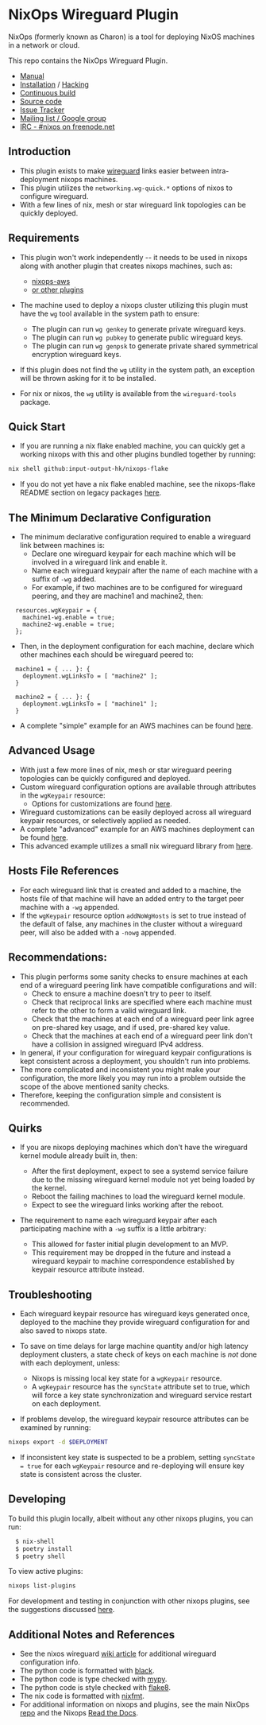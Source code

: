 # NixOps Wireguard Plugin

NixOps (formerly known as Charon) is a tool for deploying NixOS machines in a network or cloud.

This repo contains the NixOps Wireguard Plugin.

* [Manual](https://nixos.org/nixops/manual/)
* [Installation](https://nixos.org/nixops/manual/#chap-installation) / [Hacking](https://nixos.org/nixops/manual/#chap-hacking)
* [Continuous build](http://hydra.nixos.org/jobset/nixops/master#tabs-jobs)
* [Source code](https://github.com/NixOS/nixops)
* [Issue Tracker](https://github.com/NixOS/nixops/issues)
* [Mailing list / Google group](https://groups.google.com/forum/#!forum/nixops-users)
* [IRC - #nixos on freenode.net](irc://irc.freenode.net/#nixos)


## Introduction

* This plugin exists to make [wireguard](https://www.wireguard.com/) links easier between intra-deployment nixops machines.
* This plugin utilizes the `networking.wg-quick.*` options of nixos to configure wireguard.
* With a few lines of nix, mesh or star wireguard link topologies can be quickly deployed.


## Requirements

* This plugin won't work independently -- it needs to be used in nixops along with another plugin that creates nixops machines, such as:
  * [nixops-aws](https://github.com/NixOS/nixops-aws/)
  * [or other plugins](https://github.com/input-output-hk/nixops-flake#repo-urls-for-the-plugins-referenced-above)

* The machine used to deploy a nixops cluster utilizing this plugin must have the `wg` tool available in the system path to ensure:
  * The plugin can run `wg genkey` to generate private wireguard keys.
  * The plugin can run `wg pubkey` to generate public wireguard keys.
  * The plugin can run `wg genpsk` to generate private shared symmetrical encryption wireguard keys.

* If this plugin does not find the `wg` utility in the system path, an exception will be thrown asking for it to be installed.
* For nix or nixos, the `wg` utility is available from the `wireguard-tools` package.


## Quick Start

* If you are running a nix flake enabled machine, you can quickly get a working nixops with this and other plugins bundled together by running:
```bash
nix shell github:input-output-hk/nixops-flake
```

* If you do not yet have a nix flake enabled machine, see the nixops-flake README section on legacy packages [here](https://github.com/input-output-hk/nixops-flake#flake-outputs-and-legacy-packages).


## The Minimum Declarative Configuration

* The minimum declarative configuration required to enable a wireguard link between machines is:
  * Declare one wireguard keypair for each machine which will be involved in a wireguard link and enable it.
  * Name each wireguard keypair after the name of each machine with a suffix of `-wg` added.
  * For example, if two machines are to be configured for wireguard peering, and they are machine1 and machine2, then:
```
  resources.wgKeypair = {
    machine1-wg.enable = true;
    machine2-wg.enable = true;
  };
```
  * Then, in the deployment configuration for each machine, declare which other machines each should be wireguard peered to:
```
  machine1 = { ... }: {
    deployment.wgLinksTo = [ "machine2" ];
  }

  machine2 = { ... }: {
    deployment.wgLinksTo = [ "machine1" ];
  }
```

* A complete "simple" example for an AWS machines can be found [here](examples/aws-wg-simple.nix).


## Advanced Usage

* With just a few more lines of nix, mesh or star wireguard peering topologies can be quickly configured and deployed.
* Custom wireguard configuration options are available through attributes in the `wgKeypair` resource:
  * Options for customizations are found [here](nixops_wg_links/nix/wg-keypair.nix).
* Wireguard customizations can be easily deployed across all wireguard keypair resources, or selectively applied as needed.
* A complete "advanced" example for an AWS machines deployment can be found [here](examples/aws-wg-advanced.nix).
* This advanced example utilizes a small nix wireguard library from [here](examples/wg-lib.nix).


## Hosts File References

* For each wireguard link that is created and added to a machine, the hosts file of that machine will have an added entry to the target peer machine with a `-wg` appended.
* If the `wgKeypair` resource option `addNoWgHosts` is set to true instead of the default of false, any machines in the cluster without a wireguard peer, will also be added with a `-nowg` appended.



## Recommendations:

* This plugin performs some sanity checks to ensure machines at each end of a wireguard peering link have compatible configurations and will:
  * Check to ensure a machine doesn't try to peer to itself.
  * Check that reciprocal links are specified where each machine must refer to the other to form a valid wireguard link.
  * Check that the machines at each end of a wireguard peer link agree on pre-shared key usage, and if used, pre-shared key value.
  * Check that the machines at each end of a wireguard peer link don't have a collision in assigned wireguard IPv4 address.
* In general, if your configuration for wireguard keypair configurations is kept consistent across a deployment, you shouldn't run into problems.
* The more complicated and inconsistent you might make your configuration, the more likely you may run into a problem outside the scope of the above mentioned sanity checks.
* Therefore, keeping the configuration simple and consistent is recommended.


## Quirks

* If you are nixops deploying machines which don't have the wireguard kernel module already built in, then:
  * After the first deployment, expect to see a systemd service failure due to the missing wireguard kernel module not yet being loaded by the kernel.
  * Reboot the failing machines to load the wireguard kernel module.
  * Expect to see the wireguard links working after the reboot.

* The requirement to name each wireguard keypair after each participating machine with a `-wg` suffix is a little arbitrary:
  * This allowed for faster initial plugin development to an MVP.
  * This requirement may be dropped in the future and instead a wireguard keypair to machine correspondence established by keypair resource attribute instead.


## Troubleshooting

* Each wireguard keypair resource has wireguard keys generated once, deployed to the machine they provide wireguard configuration for and also saved to nixops state.
* To save on time delays for large machine quantity and/or high latency deployment clusters, a state check of keys on each machine is *not* done with each deployment, unless:
  * Nixops is missing local key state for a `wgKeypair` resource.
  * A `wgKeypair` resource has the `syncState` attribute set to true, which will force a key state synchronization and wireguard service restart on each deployment.

* If problems develop, the wireguard keypair resource attributes can be examined by running:
```bash
nixops export -d $DEPLOYMENT
```

* If inconsistent key state is suspected to be a problem, setting `syncState = true` for each `wgKeypair` resource and re-deploying will ensure key state is consistent across the cluster.


## Developing

To build this plugin locally, albeit without any other nixops plugins, you can run:

```bash
  $ nix-shell
  $ poetry install
  $ poetry shell
```
To view active plugins:

```bash
nixops list-plugins
```

For development and testing in conjunction with other nixops plugins, see the suggestions discussed [here](https://github.com/input-output-hk/nixops-flake#development-and-testing).


## Additional Notes and References

* See the nixos wireguard [wiki article](https://nixos.wiki/wiki/Wireguard) for additional wireguard configuration info.
* The python code is formatted with [black](https://black.readthedocs.io/en/stable).
* The python code is type checked with [mypy](https://mypy.readthedocs.io/en/stable/).
* The python code is style checked with [flake8](https://flake8.pycqa.org/en/latest/).
* The nix code is formatted with [nixfmt](https://hackage.haskell.org/package/nixfmt).
* For additional information on nixops and plugins, see the main NixOps [repo](https://github.com/NixOS/nixops) and the Nixops [Read the Docs](https://nixops.readthedocs.io/en/latest/index.html).

